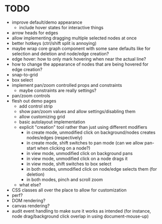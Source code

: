 # TODO

- improve default/demo appearance
  - include hover states for interactive things
- arrow heads for edges
- allow implementing dragging multiple selected nodes at once
- better hotkeys (ctrl/shift split is annoying)
- maybe wrap core graph component with some sane defaults like for selection and deletion and node/edge creation?
- edge hover: how to only mark hovering when near the actual line?
- how to change the appearance of nodes that are being hovered for edge creation?
- snap-to-grid
- box select
- implement pan/zoom controlled props and constraints
  - maybe constraints are really settings?
- pan/zoom controls
- flesh out demo pages
  - add control strip
  - show pan/zoom values and allow settings/disabling them
  - allow customizing grid
  - basic autolayout implementation
  - explicit "creation" tool rather than just using different modifiers
    - in create mode, unmodified click on background/nodes creates nodes/edges (respectively)
    - in create mode, shift switches to pan mode (can we allow pan-start when clicking on a node?)
    - in view mode, unmodified click on background pans
    - in view mode, unmodified click on a node drags it
    - in view mode, shift switches to box select
    - in both modes, unmodified click on node/edge selects them (for deletion)
    - in both modes, pinch and scroll zoom
  - what else?
- CSS classes all over the place to allow for customization
- perf?
- DOM rendering?
- canvas rendering?
- audit event handling to make sure it works as intended (for instance, node drag/background click overlap in using document-mouse-up)
